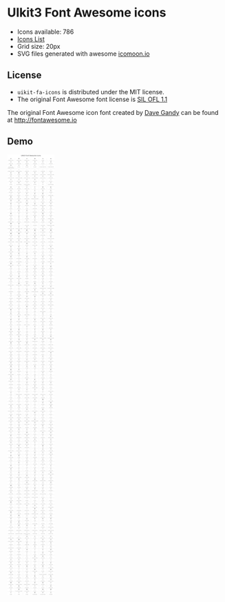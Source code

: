 # UIkit3 Font Awesome icons
* Icons available: 786
* [Icons List](ICONSLIST)
* Grid size: 20px
* SVG files generated with awesome [icomoon.io](https://icomoon.io)

## License
* `uikit-fa-icons` is distributed under the MIT license.
* The original Font Awesome font license is [SIL OFL 1.1](http://fontawesome.io/license/)

The original Font Awesome icon font created by [Dave Gandy](http://twitter.com/davegandy) can be found at http://fontawesome.io

## Demo
![UIkit3 Font Awesome icons](demo.png)